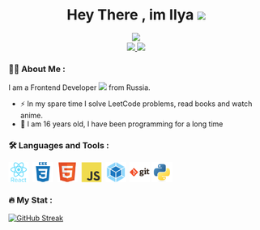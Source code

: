 

<h1 align="center">
  Hey There , im Ilya
  <img src="https://media.giphy.com/media/MCFvryaWoM0q7sX8RK/giphy.gif" width="50px"/>
</h1>
<div align="center">
  <img src="https://media.giphy.com/media/6U47YlEnJQNeb05Csh/giphy.gif"/>
</div>
<div id="badges" align="center">
  <a href="https://t.me/IluF1g">
    <img src="https://img.shields.io/badge/Telegram-blue?style=for-the-badge&logo=telegram&logoColor=white"/>
  </a>
    <a href="[https://t.me/IluF1g](https://vk.com/frontenddev14)">
    <img src="https://img.shields.io/badge/Vk-blue?style=for-the-badge&logo=vk&logoColor=white"/>
  </a>
</div>


### :woman_technologist: About Me :
I am a Frontend Developer <img src="https://media.giphy.com/media/WUlplcMpOCEmTGBtBW/giphy.gif" width="30"> from Russia.
- :zap: In my spare time I solve LeetCode problems, read books and watch anime.
- :telescope: I am 16 years old, I have been programming for a long time


### :hammer_and_wrench: Languages and Tools :
<div>
  <img src="https://github.com/devicons/devicon/blob/master/icons/react/react-original-wordmark.svg" title="React" alt="React" width="40" height="40"/>&nbsp;
  <img src="https://github.com/devicons/devicon/blob/master/icons/css3/css3-plain-wordmark.svg"  title="CSS3" alt="CSS" width="40" height="40"/>&nbsp;
  <img src="https://github.com/devicons/devicon/blob/master/icons/html5/html5-original.svg" title="HTML5" alt="HTML" width="40" height="40"/>&nbsp;
  <img src="https://github.com/devicons/devicon/blob/master/icons/javascript/javascript-original.svg" title="JavaScript" alt="JavaScript" width="40" height="40"/>&nbsp;
  <img src="https://raw.githubusercontent.com/devicons/devicon/1119b9f84c0290e0f0b38982099a2bd027a48bf1/icons/webpack/webpack-original.svg" title="Webpack" alt="Webpack" width="40" height="40"/>&nbsp;
  <img src="https://github.com/devicons/devicon/blob/master/icons/git/git-original-wordmark.svg" title="Git" **alt="Git" width="40" height="40"/>
  <img src="https://raw.githubusercontent.com/devicons/devicon/1119b9f84c0290e0f0b38982099a2bd027a48bf1/icons/python/python-original.svg" title="Python" alt="Python" width="40" height="40"/>
  
</div>

### :fire: My Stat :
[![GitHub Streak](http://github-readme-streak-stats.herokuapp.com?user=IluF1&theme=dark&hide_border=true)](https://git.io/streak-stats)

